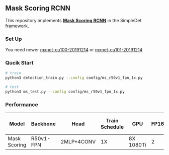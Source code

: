 ## Mask Scoring RCNN

This repository implements [**Mask Scoring RCNN**](https://arxiv.org/abs/1903.00241) in the SimpleDet framework.

### Set Up
You need newer [mxnet-cu100-20191214](https://1dv.aflat.top/mxnet_cu100-1.6.0b20191214-py2.py3-none-manylinux1_x86_64.whl) or [mxnet-cu101-20191214](https://1dv.aflat.top/mxnet_cu101-1.6.0b20191214-py2.py3-none-manylinux1_x86_64.whl)

### Qucik Start
```bash
# train
python3 detection_train.py --config config/ms_r50v1_fpn_1x.py

# test
python3 ms_test.py --config config/ms_r50v1_fpn_1x.py
```

### Performance
|Model|Backbone|Head|Train Schedule|GPU|FP16|Train MEM|Train Speed|Image/GPU|Box AP(Mask AP)|Link|
|-----|--------|----|--------------|---|---------|----|---------|-----------|---------------|----|
|Mask Scoring|R50v1-FPN|2MLP+4CONV|1X|8X 1080Ti|2|no|8.1G(3.6G)|23 img/s|37.2(35.0)|[model](https://1dv.aflat.top/ms_r50v1_fpn_1x.zip)
